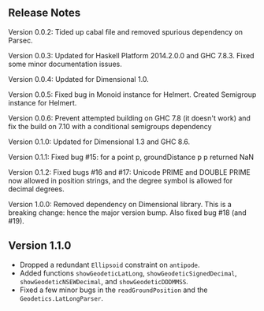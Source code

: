 Release Notes
-------------

Version 0.0.2: Tided up cabal file and removed spurious dependency on Parsec.

Version 0.0.3: Updated for Haskell Platform 2014.2.0.0 and GHC 7.8.3. Fixed
   some minor documentation issues.

Version 0.0.4: Updated for Dimensional 1.0.

Version 0.0.5: Fixed bug in Monoid instance for Helmert. Created Semigroup
   instance for Helmert.

Version 0.0.6: Prevent attempted building on GHC 7.8 (it doesn't work)
   and fix the build on 7.10 with a conditional semigroups dependency

Version 0.1.0: Updated for Dimensional 1.3 and GHC 8.6.

Version 0.1.1: Fixed bug #15: for a point p, groundDistance p p returned NaN

Version 0.1.2: Fixed bugs #16 and #17: Unicode PRIME and DOUBLE PRIME now allowed in
   position strings, and the degree symbol is allowed for decimal degrees.

Version 1.0.0: Removed dependency on Dimensional library. This is a breaking change:
   hence the major version bump. Also fixed bug #18 (and #19).

## Version 1.1.0

* Dropped a redundant `Ellipsoid` constraint on `antipode`.
* Added functions `showGeodeticLatLong`, `showGeodeticSignedDecimal`,
  `showGeodeticNSEWDecimal`, and `showGeodeticDDDMMSS`.
* Fixed a few minor bugs in the `readGroundPosition` and the
  `Geodetics.LatLongParser`.
